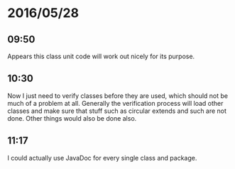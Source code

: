 # 2016/05/28

## 09:50

Appears this class unit code will work out nicely for its purpose.

## 10:30

Now I just need to verify classes before they are used, which should not be
much of a problem at all. Generally the verification process will load other
classes and make sure that stuff such as circular extends and such are not
done. Other things would also be done also.

## 11:17

I could actually use JavaDoc for every single class and package.

